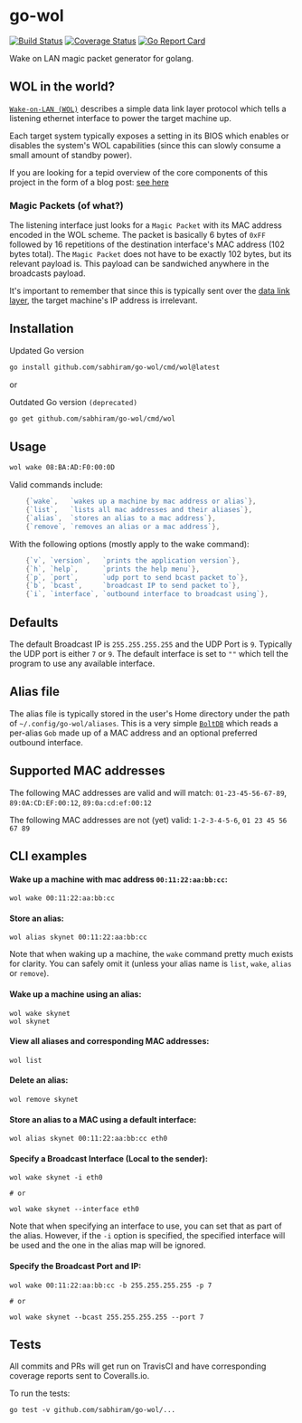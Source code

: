 # go-wol

[![Build Status](https://travis-ci.org/sabhiram/go-wol.svg?branch=master)](https://travis-ci.org/sabhiram/go-wol) [![Coverage Status](https://coveralls.io/repos/github/sabhiram/go-wol/badge.svg?branch=master)](https://coveralls.io/github/sabhiram/go-wol?branch=master) [![Go Report Card](https://goreportcard.com/badge/github.com/sabhiram/go-wol)](https://goreportcard.com/report/github.com/sabhiram/go-wol)

Wake on LAN magic packet generator for golang.


## WOL in the world?

[`Wake-on-LAN (WOL)`](http://en.wikipedia.org/wiki/Wake-on-LAN) describes a simple data link layer protocol which tells a listening ethernet interface to power the target machine up.

Each target system typically exposes a setting in its BIOS which enables or disables the system's WOL capabilities (since this can slowly consume a small amount of standby power).

If you are looking for a tepid overview of the core components of this project in the form of a blog post: [see here](http://sabhiram.com/development/2015/02/16/sending_wol_packets_with_golang.html)

### Magic Packets (of what?)

The listening interface just looks for a `Magic Packet` with its MAC address encoded in the WOL scheme. The packet is basically 6 bytes of `0xFF` followed by 16 repetitions of the destination interface's MAC address (102 bytes total). The `Magic Packet` does not have to be exactly 102 bytes, but its relevant payload is. This payload can be sandwiched anywhere in the broadcasts payload.

It's important to remember that since this is typically sent over the [data link layer](http://en.wikipedia.org/wiki/Data_link_layer), the target machine's IP address is irrelevant.


## Installation

Updated Go version
```sh
go install github.com/sabhiram/go-wol/cmd/wol@latest
```

or

Outdated Go version `(deprecated)`
```sh
go get github.com/sabhiram/go-wol/cmd/wol
```


## Usage

```sh
wol wake 08:BA:AD:F0:00:0D
```

Valid commands include:
```go
    {`wake`,   `wakes up a machine by mac address or alias`},
    {`list`,   `lists all mac addresses and their aliases`},
    {`alias`,  `stores an alias to a mac address`},
    {`remove`, `removes an alias or a mac address`},
```

With the following options (mostly apply to the wake command):
```go
    {`v`, `version`,   `prints the application version`},
    {`h`, `help`,      `prints the help menu`},
    {`p`, `port`,      `udp port to send bcast packet to`},
    {`b`, `bcast`,     `broadcast IP to send packet to`},
    {`i`, `interface`, `outbound interface to broadcast using`},
```


## Defaults

The default Broadcast IP is `255.255.255.255` and the UDP Port is `9`. Typically the UDP port is either `7` or `9`. The default interface is set to `""` which tell the program to use any available interface.


## Alias file

The alias file is typically stored in the user's Home directory under the path of `~/.config/go-wol/aliases`. This is a very simple [`BoltDB`](https://github.com/coreos/bbolt) which reads a per-alias `Gob` made up of a MAC address and an optional preferred outbound interface.


## Supported MAC addresses

The following MAC addresses are valid and will match:
`01-23-45-56-67-89`, `89:0A:CD:EF:00:12`, `89:0a:cd:ef:00:12`

The following MAC addresses are not (yet) valid:
`1-2-3-4-5-6`, `01 23 45 56 67 89`


## CLI examples

#### Wake up a machine with mac address `00:11:22:aa:bb:cc`:

    wol wake 00:11:22:aa:bb:cc

#### Store an alias:

    wol alias skynet 00:11:22:aa:bb:cc

Note that when waking up a machine, the `wake` command pretty much exists for clarity. You can safely omit it (unless your alias name is `list`, `wake`, `alias` or `remove`).

#### Wake up a machine using an alias:

    wol wake skynet
    wol skynet

#### View all aliases and corresponding MAC addresses:

    wol list

#### Delete an alias:

    wol remove skynet

#### Store an alias to a MAC using a default interface:

    wol alias skynet 00:11:22:aa:bb:cc eth0

#### Specify a Broadcast Interface (Local to the sender):
```
wol wake skynet -i eth0

# or

wol wake skynet --interface eth0
```

Note that when specifying an interface to use, you can set that as part of the alias. However, if the `-i` option is specified, the specified interface will be used and the one in the alias map will be ignored.

#### Specify the Broadcast Port and IP:
```
wol wake 00:11:22:aa:bb:cc -b 255.255.255.255 -p 7

# or

wol wake skynet --bcast 255.255.255.255 --port 7
```


## Tests

All commits and PRs will get run on TravisCI and have corresponding coverage reports sent to Coveralls.io.

To run the tests:

    go test -v github.com/sabhiram/go-wol/...
